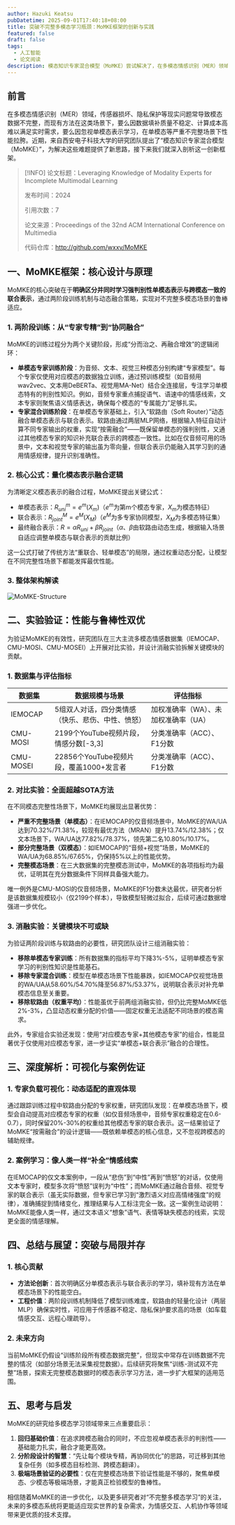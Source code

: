 ```yaml
---
author: Hazuki Keatsu
pubDatetime: 2025-09-01T17:40:18+08:00
title: 突破不完整多模态学习瓶颈：MoMKE框架的创新与实践
featured: false
draft: false
tags:
  - 人工智能
  - 论文阅读
description: 模态知识专家混合模型（MoMKE）尝试解决了，在多模态情感识别（MER）领域，由于传感器损坏、隐私保护等现实问题常导致模态数据不完整的情景下的，因数据填补质量不稳定、计算成本高难以满足实时需求，和因忽视单模态表示学习，在单模态等严重不完整场景下性能拉胯的问题。
---
```


## 前言

在多模态情感识别（MER）领域，传感器损坏、隐私保护等现实问题常导致模态数据不完整，而现有方法在这类场景下，要么因数据填补质量不稳定、计算成本高难以满足实时需求，要么因忽视单模态表示学习，在单模态等严重不完整场景下性能拉胯。近期，来自西安电子科技大学的研究团队提出了“模态知识专家混合模型（MoMKE）”，为解决这些难题提供了新思路，接下来我们就深入剖析这一创新框架。

> [!INFO]
> 论文标题：Leveraging Knowledge of Modality Experts for Incomplete Multimodal Learning
>
> 发布时间：2024
>
> 引用次数：7
>
> 论文来源：Proceedings of the 32nd ACM International Conference on Multimedia
>
> 代码仓库：http://github.com/wxxv/MoMKE

## 一、MoMKE框架：核心设计与原理
MoMKE的核心突破在于**明确区分并同时学习强判别性单模态表示与跨模态一致的联合表示**，通过两阶段训练机制与动态融合策略，实现对不完整多模态场景的鲁棒适应。

### 1. 两阶段训练：从“专家专精”到“协同融合”
MoMKE的训练过程分为两个关键阶段，形成“分而治之、再融合增效”的逻辑闭环：
- **单模态专家训练阶段**：为音频、文本、视觉三种模态分别构建“专家模型”。每个专家仅使用对应模态的数据独立训练，通过预训练模型（如音频用wav2vec、文本用DeBERTa、视觉用MA-Net）结合全连接层，专注学习单模态特有的判别性知识。例如，音频专家重点捕捉语气、语速中的情感线索，文本专家则聚焦语义情感表达，确保每个模态的“专属能力”足够扎实。
- **专家混合训练阶段**：在单模态专家基础上，引入“软路由（Soft Router）”动态融合单模态表示与联合表示。软路由通过两层MLP网络，根据输入特征自动计算不同专家输出的权重，实现“按需融合”——既保留单模态的强判别性，又通过其他模态专家的知识补充联合表示的跨模态一致性。比如在仅音频可用的场景中，文本和视觉专家的输出虽为零向量，但联合表示仍能融入其学习到的通用情感规律，提升识别准确性。

### 2. 核心公式：量化模态表示融合逻辑
为清晰定义模态表示的融合过程，MoMKE提出关键公式：
- 单模态表示：$R_{uni}^m = e^m(X_m)$（$e^m$为第m个模态专家，$X_m$为模态特征）
- 联合表示：$R_{joint}^M = e^M(X_M)$（$e^M$为多专家协同模型，$X_M$为多模态特征集）
- 最终融合表示：$R = \alpha R_{uni} + \beta R_{joint}$（$\alpha$、$\beta$由软路由动态生成，根据输入场景自适应调整单模态与联合表示的贡献比例）

这一公式打破了传统方法“重联合、轻单模态”的局限，通过权重动态分配，让模型在不同完整性场景下都能发挥最优性能。

### 3. 整体架构解读

![MoMKE-Structure](/blog-assets/MoMKE-Structure.svg)

## 二、实验验证：性能与鲁棒性双优
为验证MoMKE的有效性，研究团队在三大主流多模态情感数据集（IEMOCAP、CMU-MOSI、CMU-MOSEI）上开展对比实验，并设计消融实验拆解关键模块的贡献。

### 1. 数据集与评估指标
| 数据集 | 数据规模与场景 | 评估指标 |
| ---- | ---- | ---- |
| IEMOCAP | 5组双人对话，四分类情感（快乐、悲伤、中性、愤怒） | 加权准确率（WA）、未加权准确率（UA） |
| CMU-MOSI | 2199个YouTube视频片段，情感分数[-3,3] | 分类准确率（ACC）、F1分数 |
| CMU-MOSEI | 22856个YouTube视频片段，覆盖1000+发言者 | 分类准确率（ACC）、F1分数 |

### 2. 对比实验：全面超越SOTA方法
在不同模态完整性场景下，MoMKE均展现出显著优势：
- **严重不完整场景（单模态）**：在IEMOCAP的仅音频场景中，MoMKE的WA/UA达到70.32%/71.38%，较现有最优方法（MRAN）提升13.74%/12.38%；仅文本场景下，WA/UA达77.82%/78.37%，领先第二名10.80%/10.17%。
- **部分完整场景（双模态）**：如IEMOCAP的“音频+视觉”场景，MoMKE的WA/UA为68.85%/67.65%，仍保持5%以上的性能优势。
- **完整模态场景**：在三大数据集的完整模态测试中，MoMKE的各项指标均为最优，证明其在充分数据条件下同样具备强大能力。

唯一例外是CMU-MOSI的仅音频场景，MoMKE的F1分数未达最优，研究者分析是该数据集规模较小（仅2199个样本），导致模型轻微过拟合，后续可通过数据增强进一步优化。

### 3. 消融实验：关键模块不可或缺
为验证两阶段训练与软路由的必要性，研究团队设计三组消融实验：
- **移除单模态专家训练**：所有数据集的指标平均下降3%-5%，证明单模态专家学习的判别性知识是性能基石。
- **移除专家混合训练**：模型在单模态场景下性能暴跌，如IEMOCAP仅视觉场景的WA/UA从58.60%/54.70%降至56.87%/53.37%，说明联合表示对补充单模态信息至关重要。
- **移除软路由（权重平均）**：性能虽优于前两组消融实验，但仍比完整MoMKE低2%-3%，凸显动态权重分配的价值——固定权重无法适配不同场景的模态需求。

此外，专家组合实验还发现：使用“对应模态专家+其他模态专家”的组合，性能显著优于仅使用对应模态专家，进一步证实“单模态+联合表示”融合的合理性。

## 三、深度解析：可视化与案例佐证
### 1. 专家负载可视化：动态适配的直观体现
通过跟踪训练过程中软路由分配的专家权重，研究团队发现：在单模态场景下，模型会自动提高对应模态专家的权重（如仅音频场景中，音频专家权重稳定在0.6-0.7），同时保留20%-30%的权重给其他模态专家的联合表示。这一结果验证了MoMKE“按需融合”的设计逻辑——既依赖单模态的核心信息，又不忽视跨模态的辅助规律。

### 2. 案例学习：像人类一样“补全”情感线索
在IEMOCAP的仅文本案例中，一段从“悲伤”到“中性”再到“愤怒”的对话，仅使用文本专家时，模型多次将“愤怒”误判为“中性”；而MoMKE通过融合音频、视觉专家的联合表示（虽无实际数据，但专家已学习到“激烈语义对应高情绪强度”的规律），准确捕捉到情绪变化，推理结果与人工标注完全一致。这一案例生动说明：MoMKE能像人类一样，通过文本语义“想象”语气、表情等缺失模态的线索，实现更全面的情感理解。

## 四、总结与展望：突破与局限并存
### 1. 核心贡献
- **方法论创新**：首次明确区分单模态表示与联合表示的学习，填补现有方法在单模态场景下的性能空白。
- **工程价值**：两阶段训练机制降低了模型训练难度，软路由的轻量化设计（两层MLP）确保实时性，可应用于传感器不稳定、隐私保护要求高的场景（如车载情感交互、远程心理疏导）。

### 2. 未来方向
当前MoMKE仍假设“训练阶段所有模态数据完整”，但现实中常存在训练数据不完整的情况（如部分场景无法采集视觉数据）。后续研究将聚焦“训练-测试双不完整”场景，探索无完整模态数据时的模态表示学习方法，进一步扩大框架的适用范围。

## 五、思考与启发
MoMKE的研究给多模态学习领域带来三点重要启示：
1. **回归基础价值**：在追求跨模态融合的同时，不应忽视单模态表示的判别性——基础能力扎实，融合才能更高效。
2. **分阶段设计的智慧**：“先让每个模块专精，再协同优化”的思路，可迁移到其他复杂任务（如多模态目标检测、跨模态翻译）。
3. **极端场景验证的必要性**：仅在完整模态场景下验证性能是不够的，聚焦单模态、少模态等极端场景，才能真正检验模型的鲁棒性。

相信随着MoMKE的进一步优化，以及更多研究者对“不完整多模态学习”的关注，未来的多模态系统将更能适应现实世界的复杂需求，为情感交互、人机协作等领域带来更优质的技术支撑。